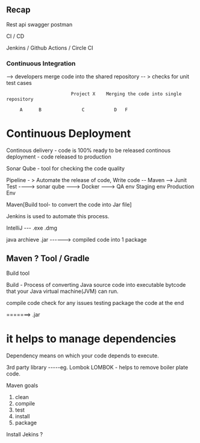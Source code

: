 ## Recap 

Rest api 
swagger 
postman 


CI / CD 

Jenkins / Github Actions / Circle CI 

### Continuous Integration 
--> developers merge code into the shared repository 
-- > checks for unit test cases 

                            Project X    Merging the code into single repository

         A      B               C           D   F         




#  Continuous Deployment 
 Continous delivery  - code is 100% ready to be released 
continous deployment - code released to production


Sonar Qube - tool for checking the code quality 

Pipeline - > Automate the release of code, 
Write code -- Maven   --> Junit Test ----> sonar qube  ---> Docker ---> QA env 
                                                               Staging env 
                                                               Production Env

Maven[Build tool- to convert the code into Jar file]

Jenkins is used to automate this process. 


IntelliJ --- .exe               .dmg 


java archieve 
.jar ------> compiled code into 1 package 




## Maven ?  Tool   / Gradle 
Build tool 

Build - Process of converting Java source code into executable bytcode 
that your Java virtual machine(JVM) can run. 


compile code 
check for any issues 
testing 
package the code at the end 



=======> .jar 


# it helps to manage dependencies 

Dependency means on which your code depends to execute. 

3rd party library -----eg. Lombok 
LOMBOK - helps to remove boiler plate code. 


Maven goals 
1. clean 
2. compile 
3. test 
4. install 
5. package 



Install Jekins ? 










